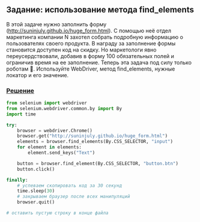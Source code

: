 ## Задание: использование метода find_elements

В этой задаче нужно заполнить форму (http://suninjuly.github.io/huge_form.html). С помощью неё отдел маркетинга компании N захотел собрать подробную информацию о пользователях своего продукта. В награду за заполнение формы становится доступен код на скидку. Но маркетологи явно переусердствовали, добавив в форму 100 обязательных полей и ограничив время на ее заполнение. Теперь эта задача под силу только роботам 🤖.  Используйте WebDriver, метод find_elements, нужные локатор и его значение.

### [Решение](https://github.com/N7KA/Selenium_learn/blob/main/tasks_solution/Lesson6_step6.py)
```Python
from selenium import webdriver
from selenium.webdriver.common.by import By
import time

try:
    browser = webdriver.Chrome()
    browser.get("http://suninjuly.github.io/huge_form.html")
    elements = browser.find_elements(By.CSS_SELECTOR, "input")
    for element in elements:
        element.send_keys("Text")

    button = browser.find_element(By.CSS_SELECTOR, "button.btn")
    button.click()

finally:
    # успеваем скопировать код за 30 секунд
    time.sleep(30)
    # закрываем браузер после всех манипуляций
    browser.quit()

# оставить пустую строку в конце файла
```